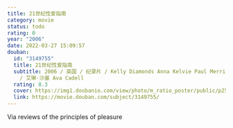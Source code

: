 ```yaml
---
title: 21世纪性爱指南
category: movie
status: todo
rating: 0
year: "2006"
date: 2022-03-27 15:09:57
douban:
  id: "3149755"
  title: 21世纪性爱指南
  subtitle: 2006 / 英国 / 纪录片 / Kelly Diamonds Anna Kelvie Paul Merrick Joanne Cross
    / 艾琳·沙基 Ava Cadell
  rating: 8.3
  cover: https://img1.doubanio.com/view/photo/m_ratio_poster/public/p2589790489.jpg
  link: https://movie.douban.com/subject/3149755/
---
```


Via reviews of the principles of pleasure 